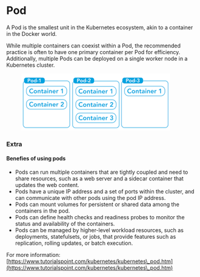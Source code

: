 # Pod

A Pod is the smallest unit in the Kubernetes ecosystem, akin to a container in the Docker world.

While multiple containers can coexist within a Pod, the recommended practice is often to have one primary container per Pod for efficiency. Additionally, multiple Pods can be deployed on a single worker node in a Kubernetes cluster.

<figure><img src="../../.gitbook/assets/image (6) (1).png" alt=""><figcaption></figcaption></figure>

### Extra&#x20;

#### Benefies of using pods

* Pods can run multiple containers that are tightly coupled and need to share resources, such as a web server and a sidecar container that updates the web content.
* Pods have a unique IP address and a set of ports within the cluster, and can communicate with other pods using the pod IP address.
* Pods can mount volumes for persistent or shared data among the containers in the pod.
* Pods can define health checks and readiness probes to monitor the status and availability of the containers.
* Pods can be managed by higher-level workload resources, such as deployments, statefulsets, or jobs, that provide features such as replication, rolling updates, or batch execution.

For more information: [https://www.tutorialspoint.com/kubernetes/kubernetes\_pod.htm](https://www.tutorialspoint.com/kubernetes/kubernetes\_pod.htm)





